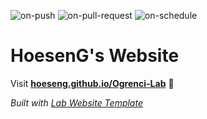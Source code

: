
  ![on-push](../../actions/workflows/on-push.yaml/badge.svg)
  ![on-pull-request](../../actions/workflows/on-pull-request.yaml/badge.svg)
  ![on-schedule](../../actions/workflows/on-schedule.yaml/badge.svg)

  # HoesenG's Website

  Visit **[hoeseng.github.io/Ogrenci-Lab](https://hoeseng.github.io/Ogrenci-Lab)** 🚀

  _Built with [Lab Website Template](https://greene-lab.gitbook.io/lab-website-template-docs)_
